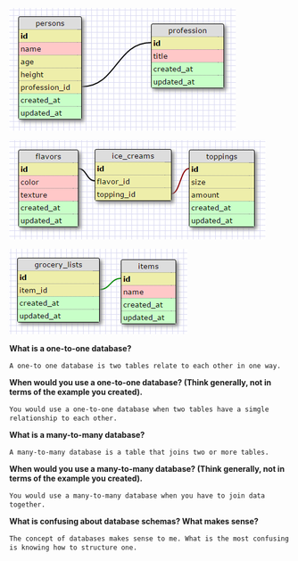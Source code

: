 ![One-to-one Schema](imgs/one-to-one.PNG)

![Many-to-many Schema](imgs/many-to-many.PNG)

![Refactored Grocery List](imgs/grocery-list.PNG)

**What is a one-to-one database?**

	A one-to one database is two tables relate to each other in one way.

**When would you use a one-to-one database? (Think generally, not in terms of the example you created).**

	You would use a one-to-one database when two tables have a simgle relationship to each other.

**What is a many-to-many database?**

	A many-to-many database is a table that joins two or more tables.

**When would you use a many-to-many database? (Think generally, not in terms of the example you created).**

	You would use a many-to-many database when you have to join data together.

**What is confusing about database schemas? What makes sense?**

	The concept of databases makes sense to me. What is the most confusing is knowing how to structure one.